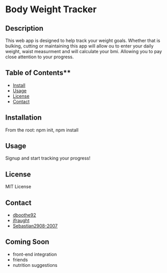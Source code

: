 # Body Weight Tracker

## Description
This web app is designed to help track your weight goals. Whether that is bulking, cutting or maintaining this app will allow ou to enter your daily weight, waist measurment and will calculate your bmi. Allowing you to pay close attention to your progress. 

## Table of Contents**
- [Install](#Installation)
- [Usage](#Usage)
- [License](#License)
- [Contact](#Contact)

## <a name = "Installation"></a> Installation
From the root: npm init, npm install

## <a name = "Usage"></a> Usage
Signup and start tracking your progress!

## <a name = "License"></a> License
MIT License

## <a name = "Contact"></a>Contact
- [dboothe92](https://www.github.com/dboothe92)
- [jfraught](https://www.github.com/jfraught)
- [Sebastian2908-2007](https://www.github.com/Sebastian2908-2007)

## Coming Soon
- front-end integration
- friends
- nutrition suggestions
